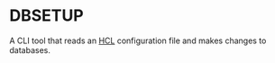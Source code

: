 # DBSETUP

A CLI tool that reads an [HCL](https://github.com/hashicorp/hcl) configuration file and makes changes to databases.
